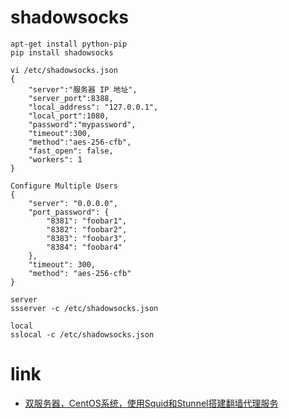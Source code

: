 # shadowsocks
```shell
apt-get install python-pip
pip install shadowsocks

vi /etc/shadowsocks.json
{
    "server":"服务器 IP 地址",
    "server_port":8388,
    "local_address": "127.0.0.1",
    "local_port":1080,
    "password":"mypassword",
    "timeout":300,
    "method":"aes-256-cfb",
    "fast_open": false,
    "workers": 1
}

Configure Multiple Users
{
    "server": "0.0.0.0",
    "port_password": {
        "8381": "foobar1",
        "8382": "foobar2",
        "8383": "foobar3",
        "8384": "foobar4"
    },
    "timeout": 300,
    "method": "aes-256-cfb"
}

server
ssserver -c /etc/shadowsocks.json

local
sslocal -c /etc/shadowsocks.json
```

# link
- [双服务器，CentOS系统，使用Squid和Stunnel搭建翻墙代理服务](http://fuweiyi.com/others/2014/05/15/a-Centos-Squid-Stunnel-proxy.html)

